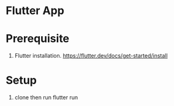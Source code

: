 # Flutter App


# Prerequisite

1. Flutter installation. https://flutter.dev/docs/get-started/install

# Setup
1. clone then run flutter run
